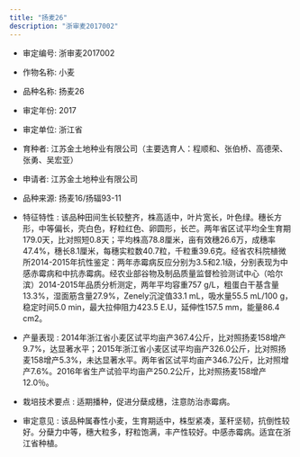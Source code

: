 ```yaml
---
title: "扬麦26"
description: "浙审麦2017002"
---
```

* 审定编号:  浙审麦2017002

*  作物名称:  小麦

*  品种名称:  扬麦26

*  审定年份:  2017

*  审定单位:  浙江省

* 育种者:  江苏金土地种业有限公司（主要选育人：程顺和、张伯桥、高德荣、张勇、吴宏亚）    

*  申请者:  江苏金土地种业有限公司

*  品种来源:  扬麦16/扬辐93-11

*  特征特性 : 
该品种田间生长较整齐，株高适中，叶片宽长，叶色绿。穗长方形，中等偏长，壳白色，籽粒红色、卵圆形，长芒。两年省区试平均全生育期179.0天，比对照短0.8天；平均株高78.8厘米，亩有效穗26.6万，成穗率47.4%，穗长8.1厘米，每穗实粒数40.7粒，千粒重39.6克。经省农科院植微所2014-2015年抗性鉴定：两年赤霉病反应分别为3.5和2.1级，分别表现为中感赤霉病和中抗赤霉病。经农业部谷物及制品质量监督检验测试中心（哈尔滨）2014-2015年品质分析测定，两年平均容重757 g/L，粗蛋白干基含量13.3%，湿面筋含量27.9%，Zenely沉淀值33.1 mL，吸水量55.5 mL/100 g，稳定时间5.0 min，最大拉伸阻力423.5 E.U，延伸性157.5 mm，能量86.4 cm2。
 
*  产量表现 : 
2014年浙江省小麦区试平均亩产367.4公斤，比对照扬麦158增产9.7%，达显著水平；2015年浙江省小麦区试平均亩产326.0公斤，比对照扬麦158增产5.3%，未达显著水平。两年省区试平均亩产346.7公斤，比对照增产7.6%。2016年省生产试验平均亩产250.2公斤，比对照扬麦158增产12.0％。

*  栽培技术要点 : 
适期播种，促进分蘖成穗，注意防治赤霉病。

*  审定意见 : 
该品种属春性小麦，生育期适中，株型紧凑，茎秆坚韧，抗倒性较好。分蘖力中等，穗大粒多，籽粒饱满，丰产性较好。中感赤霉病。适宜在浙江省种植。
